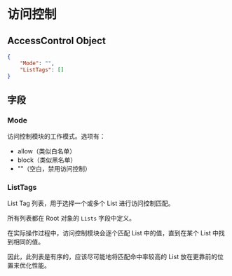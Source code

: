 # 访问控制

## AccessControl Object

```json
{
    "Mode": "",
    "ListTags": []
}
```

## 字段

### Mode

访问控制模块的工作模式。选项有：

- allow（类似白名单）
- block（类似黑名单）
- ""（空白，禁用访问控制）

### ListTags

List Tag 列表，用于选择一个或多个 List 进行访问控制匹配。

所有列表都在 Root 对象的 `Lists` 字段中定义。

在实际操作过程中，访问控制模块会逐个匹配 List 中的值，直到在某个 List 中找到相同的值。

因此，此列表是有序的，应该尽可能地将匹配命中率较高的 List 放在更靠前的位置来优化性能。
